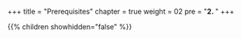 +++
title = "Prerequisites"
chapter = true
weight = 02
pre = "<b>2. </b>"
+++


{{% children showhidden="false" %}}
